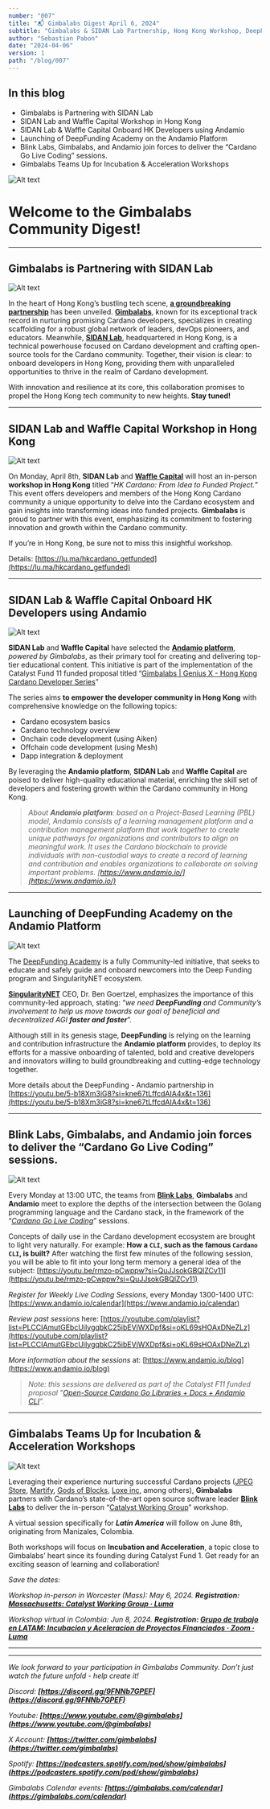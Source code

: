 ```yaml
---
number: "007"
title: "📬 Gimbalabs Digest April 6, 2024"
subtitle: "Gimbalabs & SIDAN Lab Partnership, Hong Kong Workshop, DeepFunding Academy Launch, Cardano Go Live Coding, Catalyst WG in Worcester & LATAM"
author: "Sebastian Pabon"
date: "2024-04-06"
version: 1
path: "/blog/007"
---
```


## In this blog
- Gimbalabs is Partnering with SIDAN Lab
- SIDAN Lab and Waffle Capital Workshop in Hong Kong
- SIDAN Lab & Waffle Capital Onboard HK Developers using Andamio
- Launching of DeepFunding Academy on the Andamio Platform
- Blink Labs, Gimbalabs, and Andamio join forces to deliver the “Cardano Go Live Coding” sessions.
- Gimbalabs Teams Up for Incubation & Acceleration Workshops


![Alt text](/blog_007/g.jpeg "gimbalabs_cover")

# Welcome to the Gimbalabs Community Digest!

---

## Gimbalabs is Partnering with SIDAN Lab
![Alt text](/blog_007/gimbalabsxsidan.jpeg "gimbalabs_x_sidan")

In the heart of Hong Kong’s bustling tech scene, **[a groundbreaking partnership](https://twitter.com/sidan_lab/status/1773022272300650672)** has been unveiled. **[Gimbalabs](https://twitter.com/gimbalabs)**, known for its exceptional track record in nurturing promising Cardano developers, specializes in creating scaffolding for a robust global network of leaders, devOps pioneers, and educators. Meanwhile, **[SIDAN Lab](https://twitter.com/sidan_lab)**, headquartered in Hong Kong, is a technical powerhouse focused on Cardano development and crafting open-source tools for the Cardano community. Together, their vision is clear: to onboard developers in Hong Kong, providing them with unparalleled opportunities to thrive in the realm of Cardano development.

With innovation and resilience at its core, this collaboration promises to propel the Hong Kong tech community to new heights. **Stay tuned!**


---

## SIDAN Lab and Waffle Capital Workshop in Hong Kong
![Alt text](/blog_007/sidan_workshop.jpeg "sidan_workshop")

On Monday, April 8th, **SIDAN Lab** and **[Waffle Capital](https://twitter.com/Waffle_Capital)** will host an in-person **workshop in Hong Kong** titled “*HK Cardano: From Idea to Funded Project.*” This event offers developers and members of the Hong Kong Cardano community a unique opportunity to delve into the Cardano ecosystem and gain insights into transforming ideas into funded projects. **Gimbalabs** is proud to partner with this event, emphasizing its commitment to fostering innovation and growth within the Cardano community.

If you’re in Hong Kong, be sure not to miss this insightful workshop.

Details: [https://lu.ma/hkcardano_getfunded](https://lu.ma/hkcardano_getfunded)

---

## SIDAN Lab & Waffle Capital Onboard HK Developers using Andamio
![Alt text](/blog_007/andamio.jpeg "andamio")

**SIDAN Lab** and **Waffle Capital** have selected the **[Andamio platform](https://www.andamio.io/)**, *powered by Gimbalabs*, as their primary tool for creating and delivering top-tier educational content. This initiative is part of the implementation of the Catalyst Fund 11 funded proposal titled “[Gimbalabs | Genius X - Hong Kong Cardano Developer Series](https://cardano.ideascale.com/c/idea/113090)”

The series aims **to empower the developer community in Hong Kong** with comprehensive knowledge on the following topics:

- Cardano ecosystem basics
- Cardano technology overview
- Onchain code development (using Aiken)
- Offchain code development (using Mesh)
- Dapp integration & deployment

By leveraging the **Andamio platform**, **SIDAN Lab** and **Waffle Capital** are poised to deliver high-quality educational material, enriching the skill set of developers and fostering growth within the Cardano community in Hong Kong.

> *About **Andamio platform**: based on a Project-Based Learning (PBL) model, Andamio consists of a learning management platform and a contribution management platform that work together to create unique pathways for organizations and contributors to align on meaningful work. It uses the Cardano blockchain to provide individuals with non-custodial ways to create a record of learning and contribution and enables organizations to collaborate on solving important problems. [https://www.andamio.io/](https://www.andamio.io/)*

---

## Launching of DeepFunding Academy on the Andamio Platform
![Alt text](/blog_007/df_academy.png "DF_academy")

The [DeepFunding Academy](https://deepfunding.academy/) is a fully Community-led initiative, that seeks to educate and safely guide and onboard newcomers into the Deep Funding program and SingularityNET ecosystem.

**[SingularityNET](https://singularitynet.io/)** CEO, Dr. Ben Goertzel, emphasizes the importance of this community-led approach, stating: “*we need **DeepFunding** and Community’s involvement to help us move towards our goal of beneficial and decentralized AGI **faster and faster***”.

Although still in its genesis stage, **DeepFunding** is relying on the learning and contribution infrastructure the **Andamio platform** provides, to deploy its efforts for a massive onboarding of talented, bold and creative developers and innovators willing to build groundbreaking and cutting-edge technology together.

More details about the DeepFunding - Andamio partnership in [https://youtu.be/5-b18Xm3iG8?si=kne67tLffcdAIA4x&t=136](https://youtu.be/5-b18Xm3iG8?si=kne67tLffcdAIA4x&t=136)

---

## Blink Labs, Gimbalabs, and Andamio join forces to deliver the “Cardano Go Live Coding” sessions.
![Alt text](/blog_007/cardano_go.jpeg "go")

Every Monday at 13:00 UTC, the teams from **[Blink Labs](https://blinklabs.io/)**, **Gimbalabs** and **Andamio** meet to explore the depths of the intersection between the Golang programming language and the Cardano stack, in the framework of the “*[Cardano Go Live Coding](https://youtube.com/playlist?list=PLCCIAmutGEbcUiIygqbkC25ibEVjWXDpf&si=9Quc1IF2TzYCEitx)*” sessions.

Concepts of daily use in the Cardano development ecosystem are brought to light very naturally. For example: **How a `CLI`, such as the famous `Cardano CLI`, is built?** After watching the first few minutes of the following session, you will be able to fit into your long term memory a general idea of the subject: [https://youtu.be/rmzo-pCwppw?si=QuJJsokGBQlZCv11](https://youtu.be/rmzo-pCwppw?si=QuJJsokGBQlZCv11)

*Register for Weekly Live Coding Sessions*, every Monday 1300-1400 UTC: [https://www.andamio.io/calendar](https://www.andamio.io/calendar)

*Review past sessions* here: [https://youtube.com/playlist?list=PLCCIAmutGEbcUiIygqbkC25ibEVjWXDpf&si=oKL69sHOAxDNeZLz](https://youtube.com/playlist?list=PLCCIAmutGEbcUiIygqbkC25ibEVjWXDpf&si=oKL69sHOAxDNeZLz)

*More information about the sessions* at: [https://www.andamio.io/blog](https://www.andamio.io/blog)

> *Note: this sessions are delivered as part of the Catalyst F11 funded proposal "[Open-Source Cardano Go Libraries + Docs + Andamio CLI](https://projectcatalyst.io/funds/11/cardano-open-developers/open-source-cardano-go-libraries-docs-andamio-cli)".*

---

## Gimbalabs Teams Up for Incubation & Acceleration Workshops
![Alt text](/blog_007/workshop_mass.png "workshop_mass")

Leveraging their experience nurturing successful Cardano projects ([JPEG Store](https://www.jpg.store/), [Martify](https://meshjs.dev/), [Gods of Blocks](https://www.godsofblock.art/), [Loxe inc](https://www.youtube.com/watch?v=MMIToxLu-64), among others), **Gimbalabs** partners with Cardano’s state-of-the-art open source software leader **[Blink Labs](https://blinklabs.io/)** to deliver the in-person “[Catalyst Working Group](https://twitter.com/InputOutputHK/status/1752276095204798568)” workshop.

A virtual session specifically for ***Latin America*** will follow on June 8th, originating from Manizales, Colombia.

Both workshops will focus on **Incubation and Acceleration**, a topic close to Gimbalabs’ heart since its founding during Catalyst Fund 1. Get ready for an exciting season of learning and collaboration!

*Save the dates:*

*Workshop in-person in Worcester (Mass): May 6, 2024. **Registration: [Massachusetts: Catalyst Working Group · Luma](https://lu.ma/pvp8a8p5)***

*Workshop virtual in Colombia: Jun 8, 2024. **Registration: [Grupo de trabajo en LATAM: Incubacion y Aceleracion de Proyectos Financiados · Zoom · Luma](https://lu.ma/xg9do9yx)***

---

---

*We look forward to your participation in Gimbalabs Community. Don’t just watch the future unfold - help create it!*

*Discord: **[https://discord.gg/9FNNb7GPEF](https://discord.gg/9FNNb7GPEF)***

*Youtube: **[https://www.youtube.com/@gimbalabs](https://www.youtube.com/@gimbalabs)***

*X Account: **[https://twitter.com/gimbalabs](https://twitter.com/gimbalabs)***

*Spotify: **[https://podcasters.spotify.com/pod/show/gimbalabs](https://podcasters.spotify.com/pod/show/gimbalabs)***

*Gimbalabs Calendar events: **[https://gimbalabs.com/calendar](https://gimbalabs.com/calendar)***